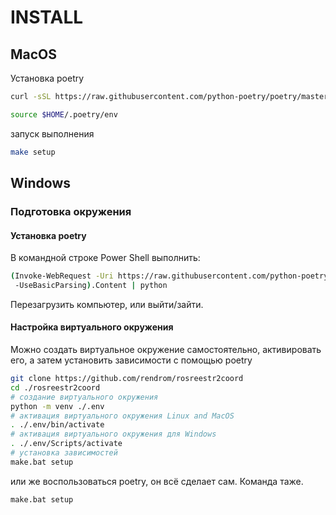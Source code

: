 # INSTALL

## MacOS

Установка poetry

```bash
curl -sSL https://raw.githubusercontent.com/python-poetry/poetry/master/get-poetry.py | python

source $HOME/.poetry/env
```

запуск выполнения

```bash
make setup
```

## Windows

### Подготовка окружения

#### Установка poetry

В командной строке Power Shell выполнить:

```bash
(Invoke-WebRequest -Uri https://raw.githubusercontent.com/python-poetry/poetry/master/get-poetry.py
 -UseBasicParsing).Content | python
```

Перезагрузить компьютер, или выйти/зайти.

#### Настройка виртуального окружения

Можно создать виртуальное окружение самостоятельно, активировать его, а затем установить зависимости с помощью poetry

```bash
git clone https://github.com/rendrom/rosreestr2coord
cd ./rosreestr2coord
# создание виртуального окружения
python -m venv ./.env
# активация виртуального окружения Linux and MacOS
. ./.env/bin/activate
# активация виртуального окружения для Windows
. ./.env/Scripts/activate
# установка зависимостей
make.bat setup
```

или же воспользоваться poetry, он всё сделает сам. Команда таже.

```bash
make.bat setup
```
